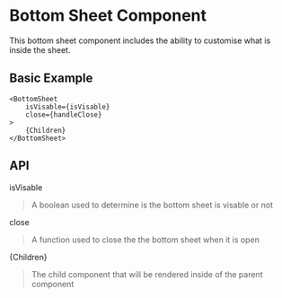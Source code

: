 # Bottom Sheet Component

This bottom sheet component includes the ability to customise what is inside the sheet.

## Basic Example

```
<BottomSheet
    isVisable={isVisable}
    close={handleClose}
>
    {Children}
</BottomSheet>
```

## API

isVisable

> A boolean used to determine is the bottom sheet is visable or not

close

> A function used to close the the bottom sheet when it is open

{Children}

> The child component that will be rendered inside of the parent component
